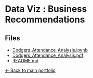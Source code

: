 # Data Viz : Business Recommendations

## Files

- [Dodgers_Attendance_Analysis.ipynb](./Dodgers_Attendance_Analysis.ipynb)
- [Dodgers_Attendance_Analysis.pdf](./Dodgers_Attendance_Analysis.pdf)
- [README.md](./README.md)

[← Back to main portfolio](../index.md)
